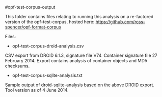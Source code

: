 #opf-test-corpus-output

This folder contains files relating to running this analysis on a re-factored version of the opf-test-corpus, 
hosted here: https://github.com/ross-spencer/opf-format-corpus

Files:

* opf-test-corpus-droid-analysis.csv

CSV export from DROID 6.1.3, signature file V74. Container signature file 27 February 2014. Export contains analysis of
container objects and MD5 checksums. 

* opf-test-corpus-sqlite-analysis.txt

Sample output of droid-sqlite-analysis based on the above DROID export. Tool version as of 4 June 2014. 

